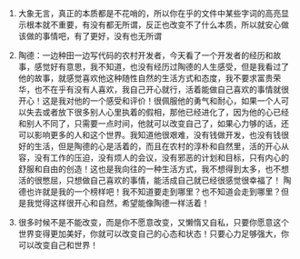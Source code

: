 1. 大象无言，真正的本质都是不花哨的，所以你在乎的文件中某些字词的高亮显示根本就不重要，有没有都无所谓，反正也改变不了什么本质，所以就安心做该做的事情吧，有了更好，没有也无所谓

2. 陶德：一边种田一边写代码的农村开发者，今天看了一个开发者的经历和故事，感觉好有意思，我不知道，也没有经历过陶德的人生感受，但是我看过了他的故事，就感觉喜欢他这种随性自然的生活方式和态度，我不要求富贵荣华，也不在乎有没有人喜欢，我自己开心就行，活着能做自己喜欢的事情就很开心！这是我对他的一个感受和评价！很佩服他的勇气和耐心，如果一个人可以失去或者放下很多别人心里执着的假相，那他已经进化了，因为他的心已经和别人不同了，只需要一点时间，他就可以改变自己了，如果心力够的话，还可以影响更多的人和这个世界。我知道他很艰难，没有钱做开发，也没有钱很好的生活，但是陶德的心是活着的，而且在农村的淳朴和自然里，活的开心从容，没有工作的压迫，没有烦人的会议，没有邪恶的计划和目标，只有内心的舒服和自由的创造！这也是我向往的一种生活方式，我不想得到太多，也不想活的很憋屈，只想做自己喜欢的事情，能活成自己就已经很感觉很幸福了！ 陶德也许就是我的一个榜样吧！我不知道要走到哪里？也不知道会走到哪里？但是我觉得这样很开心和自然，希望能像陶德一样活着！

3. 很多时候不是不能改变，而是你不愿意改变，又懒惰又自私，只要你愿意这个世界变得更加美好，你就可以改变自己的心态和状态！只要心力足够强大，你可以改变自己和世界！
